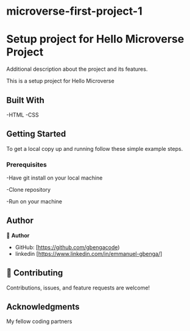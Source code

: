 # microverse-first-project-1


# Setup project for Hello Microverse Project 



Additional description about the project and its features.

This is a setup project for Hello Microverse

## Built With

-HTML
-CSS


## Getting Started


To get a local copy up and running follow these simple example steps.

### Prerequisites

-Have git install on your local machine

-Clone repository 

-Run on your machine


## Author
👤 **Author**

- GitHub: [https://github.com/gbengacode)
- linkedin [https://www.linkedin.com/in/emmanuel-gbenga/]

## 🤝 Contributing

Contributions, issues, and feature requests are welcome!



## Acknowledgments

My fellow coding partners

